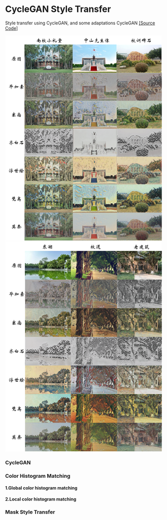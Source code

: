 CycleGAN Style Transfer
====
Style transfer using CycleGAN, and some adaptations
CycleGAN [[Source Code]](https://github.com/junyanz/CycleGAN "Code")  

![](1.png)
![](2.png)

### CycleGAN



### Color Histogram Matching
#### 1.Global color histogram matching
#### 2.Local color histogram matching

### Mask Style Transfer
